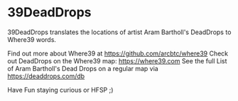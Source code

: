 # 39DeadDrops

39DeadDrops translates the locations of artist Aram Bartholl's DeadDrops to Where39 words. 

Find out more about Where39 at https://github.com/arcbtc/where39
Check out DeadDrops on the Where39 map: https://where39.com 
See the full List of Aram Bartholl's Dead Drops on a regular map via https://deaddrops.com/db

Have Fun staying curious or HFSP ;)
